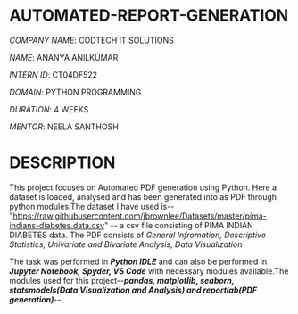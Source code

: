 # AUTOMATED-REPORT-GENERATION

*COMPANY NAME*: CODTECH IT SOLUTIONS

*NAME*: ANANYA ANILKUMAR

*INTERN ID*: CT04DF522

*DOMAIN*: PYTHON PROGRAMMING

*DURATION*: 4 WEEKS

*MENTOR*: NEELA SANTHOSH

# DESCRIPTION

This project focuses on Automated PDF generation using Python. Here a dataset is loaded, analysed and has been generated into as PDF through python modules.The dataset I have used is-- "https://raw.githubusercontent.com/jbrownlee/Datasets/master/pima-indians-diabetes.data.csv" -- a csv file consisting of PIMA INDIAN DIABETES data. The PDF consists of _General Infromation, Descriptive Statistics, Univariate and Bivariate Analysis, Data Visualization_

The task was performed in _**Python IDLE**_ and can also be performed in _**Jupyter Notebook, Spyder, VS Code**_ with necessary modules available.The modules used for this project--**_pandas, matplotlib, seaborn, statsmodels(Data Visualization and Analysis) and reportlab(PDF generation)_**--.
